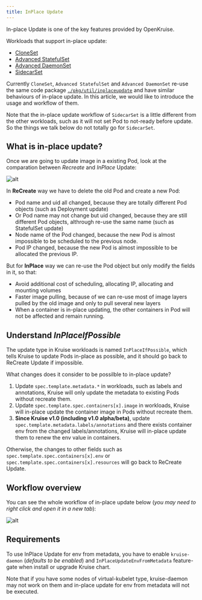 ```yaml
---
title: InPlace Update
---
```


In-place Update is one of the key features provided by OpenKruise.

Workloads that support in-place update:

- [CloneSet](/docs/user-manuals/cloneset)
- [Advanced StatefulSet](/docs/user-manuals/advancedstatefulset)
- [Advanced DaemonSet](/docs/user-manuals/advanceddaemonset)
- [SidecarSet](/docs/user-manuals/advanceddaemonset)

Currently `CloneSet`, `Advanced StatefulSet` and `Advanced DaemonSet` re-use the same code package [`./pkg/util/inplaceupdate`](https://github.com/openkruise/kruise/tree/master/pkg/util/inplaceupdate) and have similar behaviours of in-place update. In this article, we would like to introduce the usage and workflow of them.

Note that the in-place update workflow of `SidecarSet` is a little different from the other workloads, such as it will not set Pod to not-ready before update. So the things we talk below do not totally go for `SidecarSet`.

## What is in-place update?

Once we are going to update image in a existing Pod, look at the comparation between *Recreate* and *InPlace* Update:

![alt](/img/docs/reference/inplace-update-comparation.png)

In **ReCreate** way we have to delete the old Pod and create a new Pod:

- Pod name and uid all changed, because they are totally different Pod objects (such as Deployment update)
- Or Pod name may not change but uid changed, because they are still different Pod objects, althrough re-use the same name (such as StatefulSet update)
- Node name of the Pod changed, because the new Pod is almost impossible to be scheduled to the previous node.
- Pod IP changed, because the new Pod is almost impossible to be allocated the previous IP.

But for **InPlace** way we can re-use the Pod object but only modify the fields in it, so that:

- Avoid additional cost of scheduling, allocating IP, allocating and mounting volumes
- Faster image pulling, because of we can re-use most of image layers pulled by the old image and only to pull several new layers
- When a container is in-place updating, the other containers in Pod will not be affected and remain running.

## Understand *InPlaceIfPossible*

The update type in Kruise workloads is named `InPlaceIfPossible`, which tells Kruise to update Pods in-place as possible, and it should go back to ReCreate Update if impossible.

What changes does it consider to be possilble to in-place update?

1. Update `spec.template.metadata.*` in workloads, such as labels and annotations, Kruise will only update the metadata to existing Pods without recreate them.
2. Update `spec.template.spec.containers[x].image` in workloads, Kruise will in-place update the container image in Pods without recreate them.
3. **Since Kruise v1.0 (including v1.0 alpha/beta)**, update `spec.template.metadata.labels/annotations` and there exists container env from the changed labels/annotations, Kruise will in-place update them to renew the env value in containers.

Otherwise, the changes to other fields such as `spec.template.spec.containers[x].env` or `spec.template.spec.containers[x].resources` will go back to ReCreate Update.

## Workflow overview

You can see the whole workflow of in-place update below (*you may need to right click and open it in a new tab*):

![alt](/img/docs/reference/inplace-update-workflow.png)

## Requirements

To use InPlace Update for env from metadata, you have to enable `kruise-daemon` (*defaults to be enabled*) and `InPlaceUpdateEnvFromMetadata` feature-gate when install or upgrade Kruise chart. 

Note that if you have some nodes of virtual-kubelet type, kruise-daemon may not work on them and in-place update for env from metadata will not be executed.
